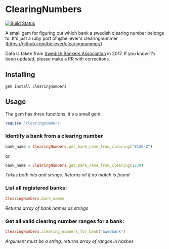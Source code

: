 # ClearingNumbers

[![Build Status](https://travis-ci.org/cupofjoakim/clearingnumbers.png?branch=master)](https://travis-ci.org/cupofjoakim/clearingnumbers)

A small gem for figuring out which bank a swedish clearing number belongs to. It's just a ruby port of @believer's clearingnummer (https://github.com/believer/clearingnummer/).

Data is taken from [Swedish Bankers Association](http://www.swedishbankers.se/media/3535/1710_clearingnummer-institut.pdf) in 2017. If you know it's been updated, please make a PR with corrections.

## Installing
````
gem install clearingnumbers
````

## Usage
The gem has three functions, it's a small gem.

````ruby
require 'clearingnumbers'
````

### Identify a bank from a clearing number
````ruby
bank_name = ClearingNumbers.get_bank_name_from_clearing("8156-2")
````
or 
````ruby
bank_name = ClearingNumbers.get_bank_name_from_clearing(1234)
````
*Takes both ints and strings. Returns nil if no match is found*

### List all registered banks:
````ruby
ClearingNumbers.bank_names
````
*Returns array of bank names as strings*

### Get all valid clearing number ranges for a bank:
````ruby
ClearingNumbers.clearing_numbers_for_bank("Swedbank")
````
*Argument must be a string, returns array of ranges in hashes*
